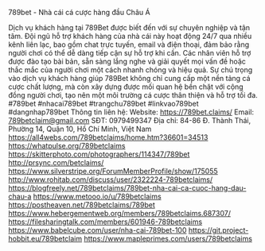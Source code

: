 789bet - Nhà cái cá cược hàng đầu Châu Á

Dịch vụ khách hàng tại 789Bet được biết đến với sự chuyên nghiệp và tận tâm. Đội ngũ hỗ trợ khách hàng của nhà cái này hoạt động 24/7 qua nhiều kênh liên lạc, bao gồm chat trực tuyến, email và điện thoại, đảm bảo rằng người chơi có thể dễ dàng tiếp cận sự hỗ trợ khi cần. Các nhân viên hỗ trợ được đào tạo bài bản, sẵn sàng lắng nghe và giải quyết mọi vấn đề hoặc thắc mắc của người chơi một cách nhanh chóng và hiệu quả. Sự chú trọng vào dịch vụ khách hàng giúp 789Bet không chỉ cung cấp một nền tảng cá cược chất lượng, mà còn xây dựng được mối quan hệ bền chặt với cộng đồng người chơi, tạo nên một môi trường cá cược thân thiện và hỗ trợ tối đa.
#789bet #nhacai789bet #trangchu789bet #linkvao789bet #dangnhap789bet
Thông tin liên hệ:
Website: https://789bet.claims/
Email: 789betclaim@gmail.com
SĐT: 0979499347
Địa chỉ: 84-86 Đ. Thành Thái, Phường 14, Quận 10, Hồ Chí Minh, Việt Nam
https://all4webs.com/789betclaims/home.htm?36601=34513
https://whatpulse.org/789betclaims
https://skitterphoto.com/photographers/114347/789bet
http://prsync.com/betclaims/
https://www.silverstripe.org/ForumMemberProfile/show/175055
http://www.rohitab.com/discuss/user/2322224-789betclaims/
https://blogfreely.net/789betclaims/789bet-nha-cai-ca-cuoc-hang-dau-chau-a
https://www.metooo.io/u/789betclaims
https://postheaven.net/789betclaims/789bet
https://www.hebergementweb.org/members/789betclaims.687307/
https://filesharingtalk.com/members/601946-789betclaims
https://www.babelcube.com/user/nha-cai-789bet-100
https://git.project-hobbit.eu/789betclaim
https://www.mapleprimes.com/users/789betclaims